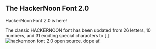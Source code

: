 ## The HackerNoon Font 2.0

HackerNoon Font 2.0 is here! 

The classic HACKERNOON font has been updated from 26 letters, 10 numbers, and 31 exciting special characters to [ ]
![hackernoon font 2.0 open source. dope af.](https://postimg.cc/LqkS1MXB)
